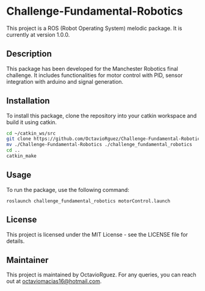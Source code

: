 # Challenge-Fundamental-Robotics

This project is a ROS (Robot Operating System) melodic package. It is currently at version 1.0.0.

## Description

This package has been developed for the Manchester Robotics final challenge. It includes functionalities for motor control with PID, sensor integration with arduino and signal generation.

## Installation

To install this package, clone the repository into your catkin workspace and build it using catkin.

```bash
cd ~/catkin_ws/src
git clone https://github.com/OctavioRguez/Challenge-Fundamental-Robotics.git
mv ./Challenge-Fundamental-Robotics ./challenge_fundamental_robotics
cd ..
catkin_make
```

## Usage
To run the package, use the following command:
```
roslaunch challenge_fundamental_robotics motorControl.launch
```

## License
This project is licensed under the MIT License - see the LICENSE file for details.


## Maintainer
This project is maintained by OctavioRguez. For any queries, you can reach out at octaviomacias16@hotmail.com.